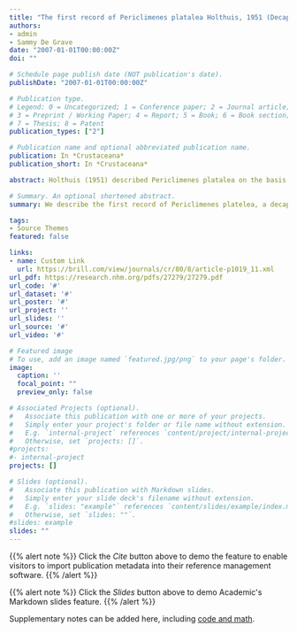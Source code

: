 ```yaml
---
title: "The first record of Periclimenes platalea Holthuis, 1951 (Decapoda, Pontoniinae) in the western Atlantic"
authors:
- admin
- Sammy De Grave
date: "2007-01-01T00:00:00Z"
doi: ""

# Schedule page publish date (NOT publication's date).
publishDate: "2007-01-01T00:00:00Z"

# Publication type.
# Legend: 0 = Uncategorized; 1 = Conference paper; 2 = Journal article;
# 3 = Preprint / Working Paper; 4 = Report; 5 = Book; 6 = Book section;
# 7 = Thesis; 8 = Patent
publication_types: ["2"]

# Publication name and optional abbreviated publication name.
publication: In *Crustaceana*
publication_short: In *Crustaceana*

abstract: Holthuis (1951) described Periclimenes platalea on the basis of specimens from São Vicente (Cape Verde Islands) and off French Guinea (present day Guinea). Since then the species has only been recorded from São Tiago (Cape Verde Islands) by Wirtz & d’Udekem d’Acoz (2001) and from São Tomé Island in the Gulf of Guinea (Wirtz, 2003). Although no host association was recorded in the original description (Holthuis, 1951), Wirtz & d’Udekem d’Acoz (2001) record P. platalea from Antipathes spp. (Cnidaria, Antipatharia) and Leptogorgia gaini Stiasny, 1940 (Cnidaria, Gorgonacea), whilstWirtz (2003) records the species from Leptogorgia sp. During fieldwork in Tobago in 2003, 2 male (post-orbital carapace length 1.3-1.5 mm) and 5 female (pocl 1.0-1.5 mm) specimens were collected by S. De Grave, representing the first record of this species from the western Atlantic. Specimens were collected from the hydroid, Gymnangium longicauda (Nutting, 1900), encrusted with Parazoanthus tunicans Duerden, 1900 from the western side of Big Rock, Man of War Bay, NE side of Tobago (11◦19.344N 60◦33.484W) on the 19th September 2003 at a depth of 15 m. The material has been deposited in the collections of the Oxford University Museum of Natural History (OUMNH-ZC 2004-19-002).

# Summary. An optional shortened abstract.
summary: We describe the first record of Periclimenes platelea, a decapod shrimp, from the western Atlantic.

tags:
- Source Themes
featured: false

links:
- name: Custom Link
  url: https://brill.com/view/journals/cr/80/8/article-p1019_11.xml
url_pdf: https://research.nhm.org/pdfs/27279/27279.pdf
url_code: '#'
url_dataset: '#'
url_poster: '#'
url_project: ''
url_slides: ''
url_source: '#'
url_video: '#'

# Featured image
# To use, add an image named `featured.jpg/png` to your page's folder. 
image:
  caption: ''
  focal_point: ""
  preview_only: false

# Associated Projects (optional).
#   Associate this publication with one or more of your projects.
#   Simply enter your project's folder or file name without extension.
#   E.g. `internal-project` references `content/project/internal-project/index.md`.
#   Otherwise, set `projects: []`.
#projects:
#- internal-project
projects: []

# Slides (optional).
#   Associate this publication with Markdown slides.
#   Simply enter your slide deck's filename without extension.
#   E.g. `slides: "example"` references `content/slides/example/index.md`.
#   Otherwise, set `slides: ""`.
#slides: example
slides: ""
---
```


{{% alert note %}}
Click the *Cite* button above to demo the feature to enable visitors to import publication metadata into their reference management software.
{{% /alert %}}

{{% alert note %}}
Click the *Slides* button above to demo Academic's Markdown slides feature.
{{% /alert %}}

Supplementary notes can be added here, including [code and math](https://sourcethemes.com/academic/docs/writing-markdown-latex/).


